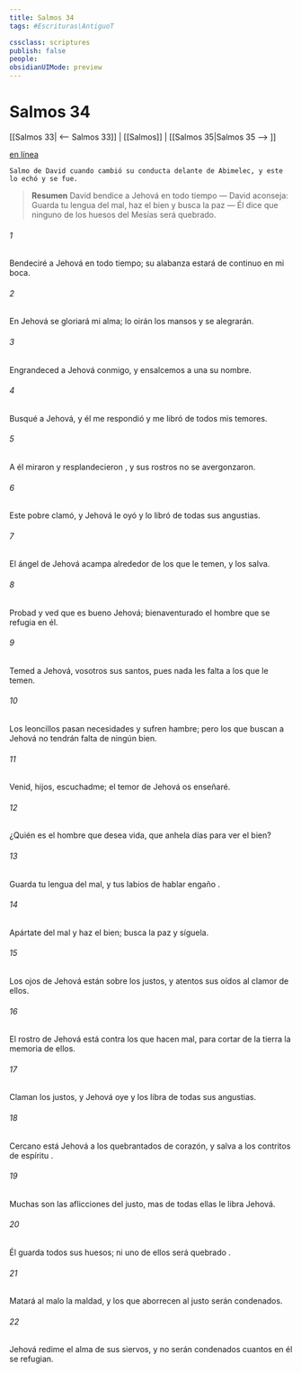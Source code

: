 ```yaml
---
title: Salmos 34
tags: #Escrituras\AntiguoT

cssclass: scriptures
publish: false
people:
obsidianUIMode: preview
---
```


# Salmos 34
[[Salmos 33| <-- Salmos 33]] | [[Salmos]] | [[Salmos 35|Salmos 35 --> ]]

[en línea](https://churchofjesuschrist.org/study/scriptures/ot/ps/34?lang=spa)

```
Salmo de David cuando cambió su conducta delante de Abimelec, y este lo echó y se fue.
```

> __Resumen__
David bendice a Jehová en todo tiempo — David aconseja: Guarda tu lengua del mal, haz el bien y busca la paz — Él dice que ninguno de los huesos del Mesías será quebrado.

###### 1 
Bendeciré
 a Jehová en todo tiempo;
su alabanza estará de continuo en mi boca.

###### 2 
En Jehová se gloriará mi alma;
lo oirán los mansos y se alegrarán.

###### 3 
Engrandeced a Jehová conmigo,
y ensalcemos a una su nombre.

###### 4 
Busqué
 a Jehová, y él me respondió
y me libró de todos mis temores.

###### 5 
A él miraron y 
resplandecieron
,
y sus rostros no se avergonzaron.

###### 6 
Este pobre clamó, y Jehová le oyó
y lo libró de todas sus angustias.

###### 7 
El 
ángel
 de Jehová acampa alrededor de los que le temen,
y los salva.

###### 8 
Probad
 y ved que es bueno Jehová;
bienaventurado el hombre que se refugia en él.

###### 9 
Temed a Jehová, vosotros sus santos,
pues nada les falta a los que le temen.

###### 10 
Los leoncillos pasan necesidades y sufren hambre;
pero los que buscan a Jehová no tendrán falta de ningún bien.

###### 11 
Venid, hijos, escuchadme;
el temor de Jehová os enseñaré.

###### 12 
¿Quién es el hombre que 
desea
 vida,
que anhela días para ver el bien?

###### 13 
Guarda tu 
lengua
 del mal,
y tus labios de hablar 
engaño
.

###### 14 
Apártate del mal y haz el bien;
busca la 
paz
 y síguela.

###### 15 
Los ojos de Jehová están sobre los justos,
y 
atentos
 sus oídos al clamor de ellos.

###### 16 
El rostro de Jehová está contra los que hacen mal,
para cortar de la tierra la memoria de ellos.

###### 17 
Claman 
los justos,
 y Jehová oye
y los 
libra
 de todas sus angustias.

###### 18 
Cercano está Jehová a los quebrantados de corazón,
y 
salva
 a los 
contritos de espíritu
.

###### 19 
Muchas son las 
aflicciones
 del justo,
mas de todas ellas le libra Jehová.

###### 20 
Él guarda todos sus huesos;
ni uno de ellos será 
quebrado
.

###### 21 
Matará al malo la maldad,
y los que aborrecen al justo serán condenados.

###### 22 
Jehová redime el alma de sus siervos,
y no serán condenados cuantos en él se refugian.

